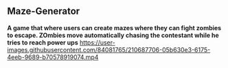 ## Maze-Generator

**A game that where users can create mazes where they can fight zombies to escape. ZOmbies move automatically chasing the contestant while he tries to reach power ups**
https://user-images.githubusercontent.com/84081765/210687706-05b630e3-6175-4eeb-9689-b70578919074.mp4
